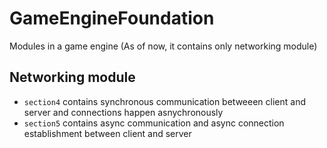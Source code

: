 # GameEngineFoundation
Modules in a game engine (As of now, it contains only networking module)

## Networking module
* `section4` contains synchronous communication betweeen client and server and connections happen asnychronously
* `section5` contains async communication and async connection establishment between client and server
